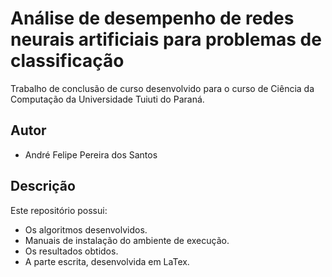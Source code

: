 # Análise de desempenho de redes neurais artificiais para problemas de classificação

Trabalho de conclusão de curso desenvolvido para o curso de Ciência da Computação da Universidade Tuiuti do Paraná.

## Autor

- André Felipe Pereira dos Santos

## Descrição

Este repositório possui:

- Os algoritmos desenvolvidos.
- Manuais de instalação do ambiente de execução.
- Os resultados obtidos.
- A parte escrita, desenvolvida em LaTex.
